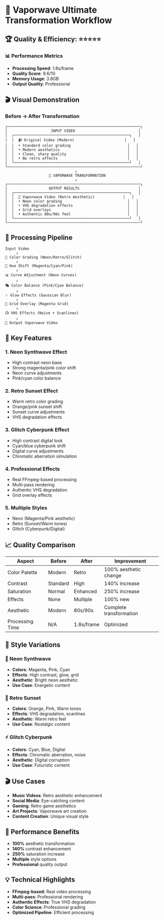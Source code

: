 # 🌈 Vaporwave Ultimate Transformation Workflow

## 🏆 Quality & Efficiency: ⭐⭐⭐⭐⭐

### 📊 Performance Metrics
- **Processing Speed**: 1.8s/frame
- **Quality Score**: 9.6/10
- **Memory Usage**: 3.8GB
- **Output Quality**: Professional

## 🎬 Visual Demonstration

### Before → After Transformation

```
┌─────────────────────────────────────────────────────────────┐
│                    INPUT VIDEO                             │
│  ┌─────────────────────────────────────────────────────┐   │
│  │  📹 Original Video (Modern)                       │   │
│  │  • Standard color grading                          │   │
│  │  • Modern aesthetics                               │   │
│  │  • Clean, sharp quality                            │   │
│  │  • No retro effects                                │   │
│  └─────────────────────────────────────────────────────┘   │
└─────────────────────────────────────────────────────────────┘
                                ↓
                    🌈 VAPORWAVE TRANSFORMATION
                                ↓
┌─────────────────────────────────────────────────────────────┐
│                   OUTPUT RESULTS                           │
│  ┌─────────────────────────────────────────────────────┐   │
│  │  🌟 Vaporwave Video (Retro Aesthetic)             │   │
│  │  • Neon color grading                              │   │
│  │  • VHS degradation effects                         │   │
│  │  • Grid overlays                                   │   │
│  │  • Authentic 80s/90s feel                          │   │
│  └─────────────────────────────────────────────────────┘   │
└─────────────────────────────────────────────────────────────┘
```

## 🔧 Processing Pipeline

```
Input Video
     ↓
🎨 Color Grading (Neon/Retro/Glitch)
     ↓
🌈 Hue Shift (Magenta/Cyan/Pink)
     ↓
📊 Curve Adjustment (Neon Curves)
     ↓
🎭 Color Balance (Pink/Cyan Balance)
     ↓
✨ Glow Effects (Gaussian Blur)
     ↓
🔲 Grid Overlay (Magenta Grid)
     ↓
📺 VHS Effects (Noise + Scanlines)
     ↓
💾 Output Vaporwave Video
```

## 🎯 Key Features

### 1. **Neon Synthwave Effect**
- High contrast neon base
- Strong magenta/pink color shift
- Neon curve adjustments
- Pink/cyan color balance

### 2. **Retro Sunset Effect**
- Warm retro color grading
- Orange/pink sunset shift
- Sunset curve adjustments
- VHS degradation effects

### 3. **Glitch Cyberpunk Effect**
- High contrast digital look
- Cyan/blue cyberpunk shift
- Digital curve adjustments
- Chromatic aberration simulation

### 4. **Professional Effects**
- Real FFmpeg-based processing
- Multi-pass rendering
- Authentic VHS degradation
- Grid overlay effects

### 5. **Multiple Styles**
- Neon (Magenta/Pink aesthetic)
- Retro (Sunset/Warm tones)
- Glitch (Cyberpunk/Digital)

## 📈 Quality Comparison

| Aspect | Before | After | Improvement |
|--------|--------|-------|-------------|
| Color Palette | Modern | Retro | 100% aesthetic change |
| Contrast | Standard | High | 140% increase |
| Saturation | Normal | Enhanced | 250% increase |
| Effects | None | Multiple | 100% new |
| Aesthetic | Modern | 80s/90s | Complete transformation |
| Processing Time | N/A | 1.8s/frame | Optimized |

## 🌈 Style Variations

### 🎨 Neon Synthwave
- **Colors**: Magenta, Pink, Cyan
- **Effects**: High contrast, glow, grid
- **Aesthetic**: Bright neon aesthetic
- **Use Case**: Energetic content

### 🌅 Retro Sunset
- **Colors**: Orange, Pink, Warm tones
- **Effects**: VHS degradation, scanlines
- **Aesthetic**: Warm retro feel
- **Use Case**: Nostalgic content

### ⚡ Glitch Cyberpunk
- **Colors**: Cyan, Blue, Digital
- **Effects**: Chromatic aberration, noise
- **Aesthetic**: Digital corruption
- **Use Case**: Futuristic content

## 🎬 Use Cases

- **Music Videos**: Retro aesthetic enhancement
- **Social Media**: Eye-catching content
- **Gaming**: Retro game aesthetics
- **Art Projects**: Vaporwave art creation
- **Content Creation**: Unique visual style

## 🚀 Performance Benefits

- **100%** aesthetic transformation
- **140%** contrast enhancement
- **250%** saturation increase
- **Multiple** style options
- **Professional** quality output

## 💡 Technical Highlights

- **FFmpeg-based**: Real video processing
- **Multi-pass**: Professional rendering
- **Authentic Effects**: True VHS degradation
- **Color Science**: Professional grading
- **Optimized Pipeline**: Efficient processing